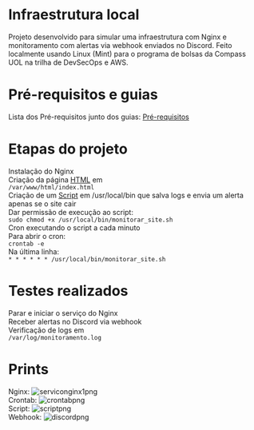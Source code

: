 # Infraestrutura local
Projeto desenvolvido para simular uma infraestrutura com Nginx e monitoramento com alertas via webhook enviados no Discord. Feito localmente usando Linux (Mint) para o programa de bolsas da Compass UOL na trilha de DevSecOps e AWS.

# Pré-requisitos e guias
Lista dos Pré-requisitos junto dos guias: [Pré-requisitos](pre_requisitos.md)  

# Etapas do projeto
Instalação do Nginx  
Criação da página [HTML](index.html) em  
```/var/www/html/index.html```    
Criação de um [Script](monitorar_site.sh) em /usr/local/bin que salva logs e envia um alerta apenas se o site cair  
Dar permissão de execução ao script:  
```sudo chmod +x /usr/local/bin/monitorar_site.sh```  
Cron executando o script a cada minuto  
Para abrir o cron:  
```crontab -e```  
Na última linha:  
```* * * * * * /usr/local/bin/monitorar_site.sh```  

# Testes realizados
Parar e iniciar o serviço do Nginx  
Receber alertas no Discord via webhook  
Verificação de logs em  
```/var/log/monitoramento.log```
# Prints
Nginx: ![serviconginx1png](servico_nginx1.png)  
Crontab: ![crontabpng](crontab1.png)  
Script: ![scriptpng](script1.png)  
Webhook: ![discordpng](discord.png)  
